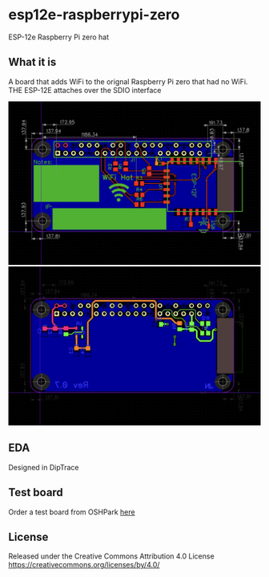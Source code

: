 # esp12e-raspberrypi-zero
 ESP-12e Raspberry Pi zero hat 


## What it is

A board that adds WiFi to the orignal Raspberry Pi zero that had no WiFi.
THE ESP-12E attaches over the SDIO interface  

![top](/docs/top.jpg)
![bottom](/docs/bottom.jpg)


## EDA

Designed in DipTrace

## Test board

Order a test board from OSHPark 
[here](https://oshpark.com/shared_projects/UtdJEwBY)

## License

Released under the Creative Commons Attribution 4.0 License
https://creativecommons.org/licenses/by/4.0/